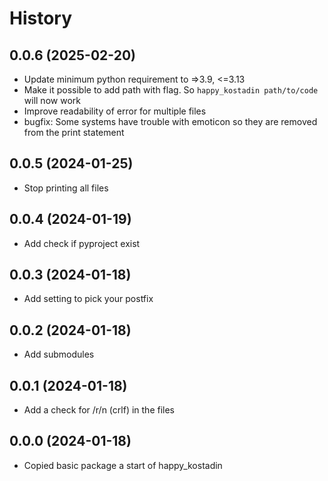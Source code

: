 # History

## 0.0.6 (2025-02-20)
- Update minimum python requirement to =>3.9, <=3.13
- Make it possible to add path with flag. So `happy_kostadin path/to/code` will now work
- Improve readability of error for multiple files
- bugfix: Some systems have trouble with emoticon so they are removed from the print statement

## 0.0.5 (2024-01-25)
- Stop printing all files

## 0.0.4 (2024-01-19)
- Add check if pyproject exist

## 0.0.3 (2024-01-18)
- Add setting to pick your postfix

## 0.0.2 (2024-01-18)
- Add submodules

## 0.0.1 (2024-01-18)
- Add a check for /r/n (crlf) in the files

## 0.0.0 (2024-01-18)
- Copied basic package a start of happy_kostadin
